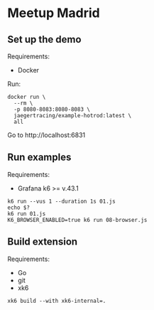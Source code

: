 # Meetup Madrid

## Set up the demo

Requirements:
- Docker

Run:
```
docker run \
  --rm \
  -p 8080-8083:8080-8083 \
  jaegertracing/example-hotrod:latest \
  all
``` 

Go to http://localhost:6831

## Run examples

Requirements:
- Grafana k6 >= v.43.1

```
k6 run --vus 1 --duration 1s 01.js
echo $?
k6 run 01.js
K6_BROWSER_ENABLED=true k6 run 08-browser.js
```

## Build extension

Requirements:
- Go
- git
- xk6

```
xk6 build --with xk6-internal=.
```